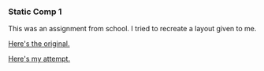 ### Static Comp 1
This was an assignment from school. I tried to recreate a layout given to me.

[Here's the original.](photos/comp.jpg)

[Here's my attempt.](photos/screenshot.jpg)
